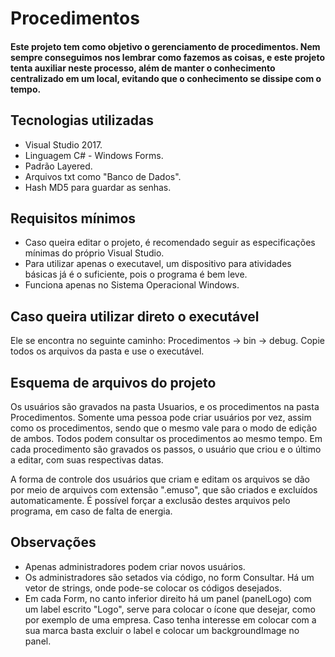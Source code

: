 # Procedimentos
<h4>Este projeto tem como objetivo o gerenciamento de procedimentos. Nem sempre conseguimos nos lembrar como fazemos as coisas, e este projeto tenta auxiliar neste processo, além de manter o conhecimento centralizado em um local, evitando que o conhecimento se dissipe com o tempo.

<h2>Tecnologias utilizadas</h2>
<ul>
  <li>Visual Studio 2017.</li>
  <li>Linguagem C# - Windows Forms.</li>
  <li>Padrão Layered.</li>  
  <li>Arquivos txt como "Banco de Dados".</li>
  <li> Hash MD5 para guardar as senhas.</li>
</ul>

<h2>Requisitos mínimos</h2>
<ul>
  <li>Caso queira editar o projeto, é recomendado seguir as especificações mínimas do próprio Visual Studio.</li>
  <li>Para utilizar apenas o executavel, um dispositivo para atividades básicas já é o suficiente, pois o programa é bem leve.</li>
  <li>Funciona apenas no Sistema Operacional Windows.</li>
</ul>

<h2>Caso queira utilizar direto o executável</h2>
<p>Ele se encontra no seguinte caminho: Procedimentos -> bin -> debug. Copie todos os arquivos da pasta e use o executável.</p>

<h2>Esquema de arquivos do projeto</h2>
<p>Os usuários são gravados na pasta Usuarios, e os procedimentos na pasta Procedimentos. Somente uma pessoa pode criar usuários por vez, assim como os procedimentos, sendo que o mesmo vale para o modo de edição de ambos. Todos podem consultar os procedimentos ao
mesmo tempo. Em cada procedimento são gravados os passos, o usuário que criou e o último a editar, com suas respectivas datas.</p>
<p>A forma de controle dos usuários que criam e editam os arquivos se dão por meio de arquivos com extensão ".emuso", que são criados 
e excluídos automaticamente. É possível forçar a exclusão destes arquivos pelo programa, em caso de falta de energia.</pp>

<h2>Observações</h2>
<ul>
  <li>Apenas administradores podem criar novos usuários.</li>
  <li>Os administradores são setados via código, no form Consultar. Há um vetor de strings, onde pode-se colocar os códigos desejados.  </li>
<li>Em cada Form, no canto inferior direito há um panel (panelLogo) com um label escrito "Logo", serve para colocar o ícone que desejar, como por exemplo de uma empresa. Caso tenha interesse em colocar com a sua marca basta excluir o label e colocar um backgroundImage no panel.</li>
</ul>
